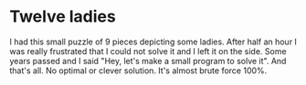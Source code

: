 # Twelve ladies
I had this small puzzle of 9 pieces depicting some ladies. After half an hour I was really frustrated that I could not solve it and I left it on the side. Some years passed and I said "Hey, let's make a small program to solve it". And that's all. No optimal or clever solution. It's almost brute force 100%.